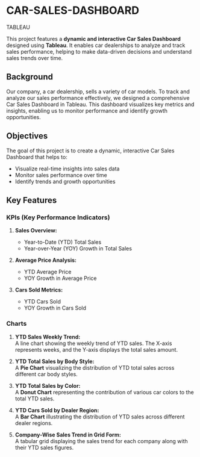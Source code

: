 # CAR-SALES-DASHBOARD
TABLEAU





This project features a **dynamic and interactive Car Sales Dashboard** designed using **Tableau**. It enables car dealerships to analyze and track sales performance, helping to make data-driven decisions and understand sales trends over time.

## Background

Our company, a car dealership, sells a variety of car models. To track and analyze our sales performance effectively, we designed a comprehensive Car Sales Dashboard in Tableau. This dashboard visualizes key metrics and insights, enabling us to monitor performance and identify growth opportunities.

## Objectives

The goal of this project is to create a dynamic, interactive Car Sales Dashboard that helps to:  
- Visualize real-time insights into sales data
- Monitor sales performance over time
- Identify trends and growth opportunities

## Key Features

### KPIs (Key Performance Indicators)
1. **Sales Overview:**
   - Year-to-Date (YTD) Total Sales  
   - Year-over-Year (YOY) Growth in Total Sales  

2. **Average Price Analysis:**
   - YTD Average Price  
   - YOY Growth in Average Price  

3. **Cars Sold Metrics:**
   - YTD Cars Sold  
   - YOY Growth in Cars Sold  

### Charts
1. **YTD Sales Weekly Trend:**  
   A line chart showing the weekly trend of YTD sales. The X-axis represents weeks, and the Y-axis displays the total sales amount.

2. **YTD Total Sales by Body Style:**  
   A **Pie Chart** visualizing the distribution of YTD total sales across different car body styles.

3. **YTD Total Sales by Color:**  
   A **Donut Chart** representing the contribution of various car colors to the total YTD sales.

4. **YTD Cars Sold by Dealer Region:**  
   A **Bar Chart** illustrating the distribution of YTD sales across different dealer regions.

5. **Company-Wise Sales Trend in Grid Form:**  
   A tabular grid displaying the sales trend for each company along with their YTD sales figures.
